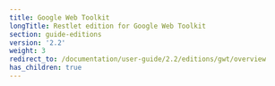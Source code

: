 ```yaml
---
title: Google Web Toolkit
longTitle: Restlet edition for Google Web Toolkit
section: guide-editions
version: '2.2'
weight: 3
redirect_to: /documentation/user-guide/2.2/editions/gwt/overview
has_children: true
---
```

